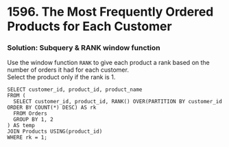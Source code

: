 # 1596. The Most Frequently Ordered Products for Each Customer

### Solution: Subquery & RANK window function

Use the window function `RANK` to give each product a rank based on the number of orders it had for each customer.  
Select the product only if the rank is 1.

```
SELECT customer_id, product_id, product_name
FROM (
  SELECT customer_id, product_id, RANK() OVER(PARTITION BY customer_id ORDER BY COUNT(*) DESC) AS rk
  FROM Orders
  GROUP BY 1, 2
) AS temp
JOIN Products USING(product_id)
WHERE rk = 1;
```